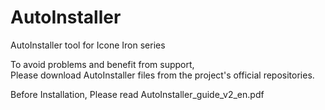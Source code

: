 # AutoInstaller
AutoInstaller tool for Icone Iron series   
   
To avoid problems and benefit from support,   
Please download AutoInstaller files from the project's official repositories.  
    
Before Installation, Please read AutoInstaller_guide_v2_en.pdf  
